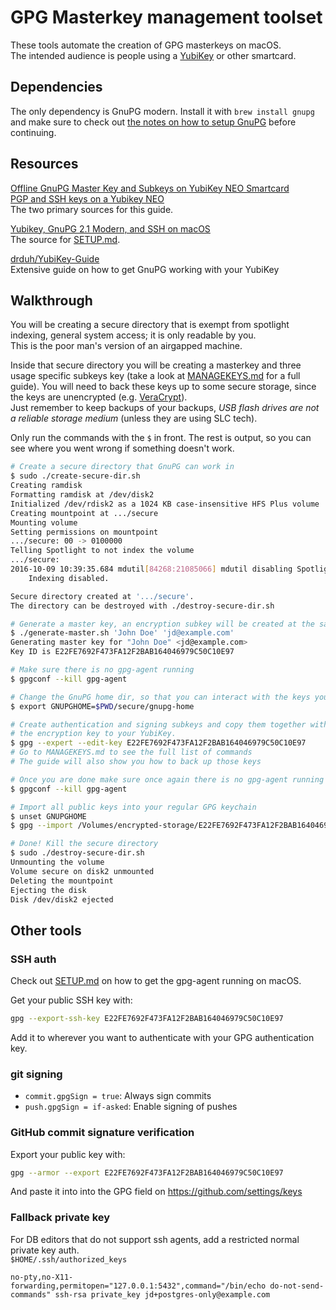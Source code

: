 # GPG Masterkey management toolset

These tools automate the creation of GPG masterkeys on macOS.  
The intended audience is people using a [YubiKey](https://www.yubico.com/products/yubikey-hardware/)
or other smartcard.

## Dependencies

The only dependency is GnuPG modern. Install it with `brew install gnupg` and
make sure to check out [the notes on how to setup GnuPG](SETUP.md) before
continuing.

## Resources

[Offline GnuPG Master Key and Subkeys on YubiKey NEO Smartcard](https://blog.josefsson.org/2014/06/23/offline-gnupg-master-key-and-subkeys-on-yubikey-neo-smartcard/)  
[PGP and SSH keys on a Yubikey NEO](https://www.esev.com/blog/post/2015-01-pgp-ssh-key-on-yubikey-neo/)  
The two primary sources for this guide.

[Yubikey, GnuPG 2.1 Modern, and SSH on macOS](https://www.rempe.us/blog/yubikey-gnupg-2-1-and-ssh/)  
The source for [SETUP.md](SETUP.md).

[drduh/YubiKey-Guide](https://github.com/drduh/YubiKey-Guide)  
Extensive guide on how to get GnuPG working with your YubiKey

## Walkthrough

You will be creating a secure directory that is exempt from spotlight indexing,
general system access; it is only readable by you.  
This is the poor man's version of an airgapped machine.

Inside that secure directory you will be creating a masterkey and three
usage specific subkeys key (take a look at [MANAGEKEYS.md](MANAGEKEYS.md) for a
full guide).
You will need to back these keys up to some secure storage, since the keys
are unencrypted (e.g. [VeraCrypt](https://www.veracrypt.fr/en/Home.html)).  
Just remember to keep backups of your backups, _USB flash drives are not a
reliable storage medium_ (unless they are using SLC tech).

Only run the commands with the `$` in front. The rest is output, so you can see
where you went wrong if something doesn't work.

```sh
# Create a secure directory that GnuPG can work in
$ sudo ./create-secure-dir.sh
Creating ramdisk
Formatting ramdisk at /dev/disk2
Initialized /dev/rdisk2 as a 1024 KB case-insensitive HFS Plus volume
Creating mountpoint at .../secure
Mounting volume
Setting permissions on mountpoint
.../secure: 00 -> 0100000
Telling Spotlight to not index the volume
.../secure:
2016-10-09 10:39:35.684 mdutil[84268:21085066] mdutil disabling Spotlight: .../secure -> kMDConfigSearchLevelFSSearchOnly
	Indexing disabled.

Secure directory created at '.../secure'.
The directory can be destroyed with ./destroy-secure-dir.sh

# Generate a master key, an encryption subkey will be created at the same automatically
$ ./generate-master.sh 'John Doe' 'jd@example.com'
Generating master key for "John Doe" <jd@example.com>
Key ID is E22FE7692F473FA12F2BAB164046979C50C10E97

# Make sure there is no gpg-agent running
$ gpgconf --kill gpg-agent

# Change the GnuPG home dir, so that you can interact with the keys you just created
$ export GNUPGHOME=$PWD/secure/gnupg-home

# Create authentication and signing subkeys and copy them together with
# the encryption key to your YubiKey.
$ gpg --expert --edit-key E22FE7692F473FA12F2BAB164046979C50C10E97
# Go to MANAGEKEYS.md to see the full list of commands
# The guide will also show you how to back up those keys

# Once you are done make sure once again there is no gpg-agent running
$ gpgconf --kill gpg-agent

# Import all public keys into your regular GPG keychain
$ unset GNUPGHOME
$ gpg --import /Volumes/encrypted-storage/E22FE7692F473FA12F2BAB164046979C50C10E97.public.asc

# Done! Kill the secure directory
$ sudo ./destroy-secure-dir.sh
Unmounting the volume
Volume secure on disk2 unmounted
Deleting the mountpoint
Ejecting the disk
Disk /dev/disk2 ejected
```

## Other tools

### SSH auth

Check out [SETUP.md](SETUP.md) on how to get the gpg-agent running on macOS.

Get your public SSH key with:

```sh
gpg --export-ssh-key E22FE7692F473FA12F2BAB164046979C50C10E97
```

Add it to wherever you want to authenticate with your GPG authentication key.

### git signing

-  `commit.gpgSign = true`: Always sign commits
-  `push.gpgSign = if-asked`: Enable signing of pushes

### GitHub commit signature verification

Export your public key with:

```sh
gpg --armor --export E22FE7692F473FA12F2BAB164046979C50C10E97
```

And paste it into into the GPG field on https://github.com/settings/keys

### Fallback private key

For DB editors that do not support ssh agents, add a restricted normal
private key auth.  
`$HOME/.ssh/authorized_keys`

```
no-pty,no-X11-forwarding,permitopen="127.0.0.1:5432",command="/bin/echo do-not-send-commands" ssh-rsa private_key jd+postgres-only@example.com
```
